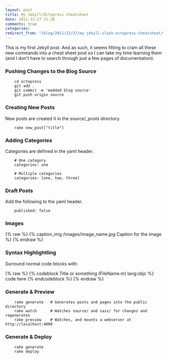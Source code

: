 ```yaml
---
layout: post
title: My Jekyll/Octopress Cheatsheet
date: 2011-12-27 21:26
comments: true
categories: 
redirect_from: "/blog/2011/12/27/my-jekyll-slash-octopress-cheatsheet/"
---
```


This is my first Jekyll post. And as such, it seems fitting to cram all these new commands into a cheat sheet post so I can take my time learning them (and I don't have to search through just a few pages of documentation).

### Pushing Changes to the Blog Source

		cd octopress
		git add .
		git commit -m 'modded blog source'
		git push origin source

### Creating New Posts

New posts are created it in the source/_posts directory.

		rake new_post["title"]

### Adding Categories 

Categories are defined in the yaml header.

		# One category
		categories: one

		# Multiple categories
		categories: [one, two, three]

### Draft Posts

Add the following to the yaml header.

		published: false

### Images

{% raw %}
		{% caption_img /images/image_name.jpg Caption for the image %}
{% endraw %}
		
### Syntax Highlightling

Surround normal code blocks with:

{% raw %}
		{% codeblock Title or something (FileName.m) lang:objc %}
			code here
		{% endcodeblock %}
{% endraw %}

### Generate & Preview

		rake generate   # Generates posts and pages into the public directory
		rake watch      # Watches source/ and sass/ for changes and regenerates
		rake preview    # Watches, and mounts a webserver at http://localhost:4000

### Generate & Deploy

		rake generate
		rake deploy